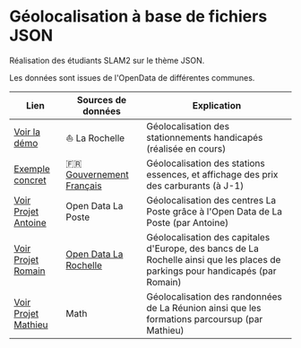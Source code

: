 # Géolocalisation à base de fichiers JSON

Réalisation des étudiants SLAM2 sur le thème JSON.

Les données sont issues de l'OpenData de différentes communes.

Lien | Sources de données | Explication  
-- | -- | --  
[Voir la démo](https://campus-fenelon-notre-dame-la-rochelle.github.io/JSON-Geolocalisation/01%20-%20Introduction/index.html) | ⛵ La Rochelle | Géolocalisation des stationnements handicapés (réalisée en cours)  
[Exemple concret](https://www.prix-carburants.gouv.fr/) | 🇫🇷 [Gouvernement Français](https://www.data.gouv.fr/datasets/prix-des-carburants-en-france-flux-instantane-v2-amelioree/) | Géolocalisation des stations essences, et affichage des prix des carburants (à J-1)  
[Voir Projet Antoine](https://github.com/Campus-Fenelon-Notre-Dame-La-Rochelle/JSON-Geolocalisation/blob/main/Antoine/index.html) | Open Data La Poste  | Géolocalisation des centres La Poste grâce à l'Open Data de La Poste (par Antoine)  
[Voir Projet Romain](https://github.com/Campus-Fenelon-Notre-Dame-La-Rochelle/JSON-Geolocalisation/blob/main/Romain/index.html)   | [Open Data La Rochelle](https://opendata.agglo-larochelle.fr/visualisation/information/?id=mobilier_urbain_banc_public) |  Géolocalisation des capitales d'Europe, des bancs de La Rochelle ainsi que les places de parkings pour handicapés (par Romain)
[Voir Projet Mathieu](https://campus-fenelon-notre-dame-la-rochelle.github.io/JSON-Geolocalisation/Mathieu-MORIN/)   | Math |  Géolocalisation des randonnées de La Réunion ainsi que les formations parcoursup  (par Mathieu)

